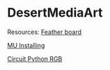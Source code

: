 # DesertMediaArt

Resources:
[Feather board](https://circuitpython.org/board/feather_m4_express/)

[MU Installing](https://learn.adafruit.com/welcome-to-circuitpython/installing-mu-editor)

[Circuit Python RGB](https://learn.adafruit.com/adafruit-feather-m4-express-atsamd51/circuitpython-internal-rgb-led)
